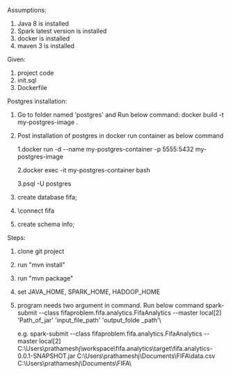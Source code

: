 Assumptions:

1. Java 8 is installed
2. Spark latest version is installed
3. docker is installed
4. maven 3 is installed

Given:

1. project code 
2. init.sql
3. Dockerfile

Postgres installation:

1. Go to folder named 'postgres' and Run below command:
	docker build -t my-postgres-image .
	
2. Post installation of postgres in docker run container as below command	

	1.docker run -d --name my-postgres-container -p 5555:5432 my-postgres-image
	
	2.docker exec -it my-postgres-container bash
	
	3.psql -U postgres
	
3. create database fifa;
4. \connect fifa
5. create schema info;

Steps:

1. clone git project
2. run "mvn install"
3. run "mvn package"
4. set JAVA_HOME, SPARK_HOME, HADOOP_HOME
5. program needs two argument in command. Run below command
	spark-submit --class fifaproblem.fifa.analytics.FifaAnalytics --master local[2] 'Path_of_jar' 'input_file_path' 'output_folde _path'\
	
	e.g. 
	spark-submit --class fifaproblem.fifa.analytics.FifaAnalytics --master local[2] C:\Users\prathameshj\workspace\fifa.analytics\target\fifa.analytics-0.0.1-SNAPSHOT.jar C:\Users\prathameshj\Documents\FIFA\data.csv C:\Users\prathameshj\Documents\FIFA\


